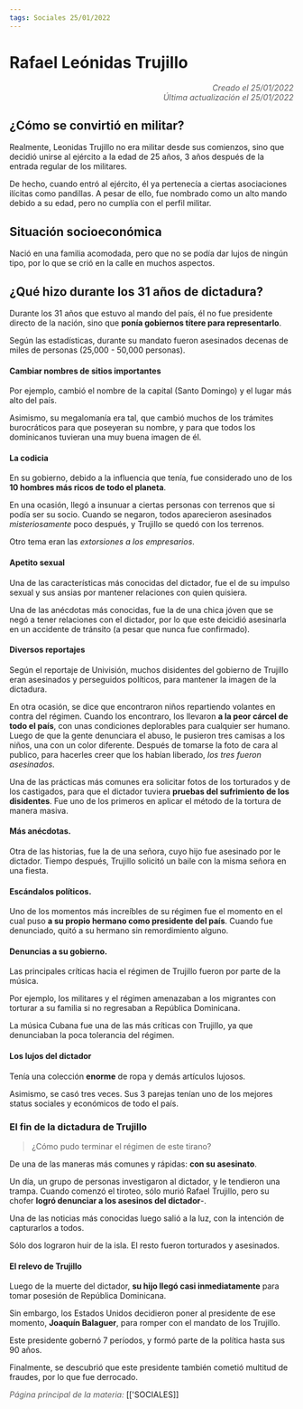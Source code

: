 ```yaml
---
tags: Sociales 25/01/2022
---
```


# Rafael Leónidas Trujillo
<div style="text-align: right; opacity: 0.7; font-style: italic;">Creado el 25/01/2022</div>
<div style="text-align: right; opacity: 0.7; font-style: italic;">Última actualización el 25/01/2022</div>


## ¿Cómo se convirtió en militar?

Realmente, Leonidas Trujillo no era militar desde sus comienzos, sino que decidió unirse al ejército a la edad de 25 años, 3 años después de la entrada regular de los militares.

De hecho, cuando entró al ejército, él ya pertenecía a ciertas asociaciones ilícitas como pandillas.
A pesar de ello, fue nombrado como un alto mando debido a su edad, pero no cumplía con el perfil militar.

## Situación socioeconómica

Nació en una familia acomodada, pero que no se podía dar lujos de ningún tipo, por lo que se crió en la calle en muchos aspectos.

## ¿Qué hizo durante los 31 años de dictadura?

Durante los 31 años que estuvo al mando del país, él no fue presidente directo de la nación, sino que **ponía gobiernos títere para representarlo**.

Según las estadísticas, durante su mandato fueron asesinados decenas de miles de personas (25,000 - 50,000 personas).

#### Cambiar nombres de sitios importantes

Por ejemplo, cambió el nombre de la capital (Santo Domingo) y el lugar más alto del país.

Asimismo, su megalomanía era tal, que cambió muchos de los trámites burocráticos para que poseyeran su nombre, y para que todos los dominicanos tuvieran una muy buena imagen de él.

#### La codicia

En su gobierno, debido a la influencia que tenía, fue considerado uno de los **10 hombres más ricos de todo el planeta**.

En una ocasión, llegó a insunuar a ciertas personas con terrenos que si podía ser su socio. Cuando se negaron, todos aparecieron asesinados *misteriosamente* poco después, y Trujillo se quedó con los terrenos.

Otro tema eran las *extorsiones a los empresarios*.

#### Apetito sexual

Una de las características más conocidas del dictador, fue el de su impulso sexual y sus ansias por mantener relaciones con quien quisiera.

Una de las anécdotas más conocidas, fue la de una chica jóven que se negó a tener relaciones con el dictador, por lo que este deicidió asesinarla en un accidente de tránsito (a pesar que nunca fue confirmado).

#### Diversos reportajes

Según el reportaje de Univisión, muchos disidentes del gobierno de Trujillo eran asesinados y perseguidos políticos, para mantener la imagen de la dictadura.

En otra ocasión, se dice que encontraron niños repartiendo volantes en contra del régimen. Cuando los encontraro, los llevaron **a la peor cárcel de todo el país**, con unas condiciones deplorables para cualquier ser humano.
Luego de que la gente denunciara el abuso, le pusieron tres camisas a los niños, una con un color diferente. Después de tomarse la foto de cara al publico, para hacerles creer que los habían liberado, *los tres fueron asesinados*.

Una de las prácticas más comunes era solicitar fotos de los torturados y de los castigados, para que el dictador tuviera **pruebas del sufrimiento de los disidentes**.
Fue uno de los primeros en aplicar el método de la tortura de manera masiva.

#### Más anécdotas.

Otra de las historias, fue la de una señora, cuyo hijo fue asesinado por le dictador.
Tiempo después, Trujillo solicitó un baile con la misma señora en una fiesta.

#### Escándalos políticos.

Uno de los momentos más increíbles de su régimen fue el momento en el cual puso **a su propio hermano como presidente del país**. Cuando fue denunciado, quitó a su hermano sin remordimiento alguno.


#### Denuncias a su gobierno.

Las principales críticas hacia el régimen de Trujillo fueron por parte de la música.

Por ejemplo, los militares y el régimen amenazaban a los migrantes con torturar a su familia si no regresaban a República Dominicana.

La música Cubana fue una de las más críticas con Trujillo, ya que denunciaban la poca tolerancia del régimen.

#### Los lujos del dictador

Tenía una colección **enorme** de ropa y demás artículos lujosos.

Asimismo, se casó tres veces. Sus 3 parejas tenían uno de los mejores status sociales y económicos de todo el país.

### El fin de la dictadura de Trujillo

> ¿Cómo pudo terminar el régimen de este tirano?

De una de las maneras más comunes y rápidas: **con su asesinato**.

Un día, un grupo de personas investigaron al dictador, y le tendieron una trampa. Cuando comenzó el tiroteo, sólo murió Rafael Trujillo, pero su chofer **logró denunciar a los asesinos del dictador**-.

Una de las noticias más conocidas luego salió a la luz, con la intención de capturarlos a todos.

Sólo dos lograron huir de la isla. El resto fueron torturados y asesinados.

#### El relevo de Trujillo

Luego de la muerte del dictador, **su hijo llegó casi inmediatamente** para tomar posesión de República Dominicana.

Sin embargo, los Estados Unidos decidieron poner al presidente de ese momento, **Joaquín Balaguer**, para romper con el mandato de los Trujillo.

Este presidente gobernó 7 períodos, y formó parte de la política hasta sus 90 años.

Finalmente, se descubrió que este presidente también cometió multitud de fraudes, por lo que fue derrocado. 

<span style="opacity: 0.7; font-style: italic;">Página principal de la materia:</span> [['SOCIALES]]